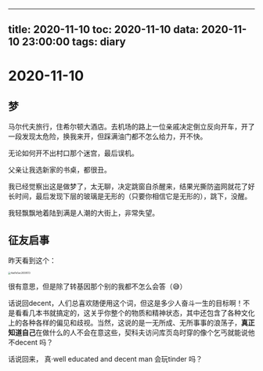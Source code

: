 
---
title: 2020-11-10
toc: 2020-11-10
data: 2020-11-10 23:00:00
tags: diary
---


# 2020-11-10

## 梦

马尔代夫旅行，住希尔顿大酒店。去机场的路上一位亲戚决定倒立反向开车，开了一段发现太危险，换我来开，但踩满油门都不怎么给力，开不快。

无论如何开不出村口那个迷宫，最后误机。

父亲让我选新家的书桌，都很丑。

我已经觉察出这是做梦了，太无聊，决定跳窗自杀醒来，结果光撕防盗网就花了好长时间，最后发现下层的玻璃是无形的（只要你相信它是无形的），跳下，没醒。

我轻飘飘地着陆到满是人潮的大街上，非常失望。

## 征友启事

昨天看到这个：

<img src="https://img2.doubanio.com/view/status/l/public/4ad1e5ac2839513.jpg" alt="4ad1e5ac2839513" style="zoom:33%;" />

很有意思，但是除了转基因那个别的我都不怎么会答（😅）

话说回decent，人们总喜欢随便用这个词，但这是多少人奋斗一生的目标啊！不是看看几本书就搞定的，这关乎你整个的物质和精神状态，其中还包含了各种文化上的各种各样的偏见和歧视。当然，这说的是一无所成、无所事事的浪荡子，**真正知道自己**在做什么的人不会在意这些，契科夫访问库页岛时穿的像个乞丐就能说他不decent 吗？

话说回来， 真·well educated and decent man 会玩tinder 吗？



